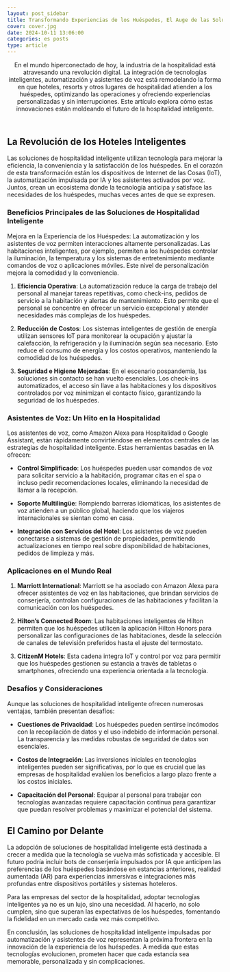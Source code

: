 ```yaml
---
layout: post_sidebar
title: Transformando Experiencias de los Huéspedes, El Auge de las Soluciones de Hospitalidad Inteligente
cover: cover.jpg
date: 2024-10-11 13:06:00
categories: es posts
type: article
---
```

<header class="entry-header">
En el mundo hiperconectado de hoy, la industria de la hospitalidad está atravesando una revolución digital. La integración de tecnologías inteligentes, automatización y asistentes de voz está remodelando la forma en que hoteles, resorts y otros lugares de hospitalidad atienden a los huéspedes, optimizando las operaciones y ofreciendo experiencias personalizadas y sin interrupciones. Este artículo explora cómo estas innovaciones están moldeando el futuro de la hospitalidad inteligente.
</header>

## La Revolución de los Hoteles Inteligentes

Las soluciones de hospitalidad inteligente utilizan tecnología para mejorar la eficiencia, la conveniencia y la satisfacción de los huéspedes. En el corazón de esta transformación están los dispositivos de Internet de las Cosas (IoT), la automatización impulsada por IA y los asistentes activados por voz. Juntos, crean un ecosistema donde la tecnología anticipa y satisface las necesidades de los huéspedes, muchas veces antes de que se expresen.

### Beneficios Principales de las Soluciones de Hospitalidad Inteligente

Mejora en la Experiencia de los Huéspedes: La automatización y los asistentes de voz permiten interacciones altamente personalizadas. Las habitaciones inteligentes, por ejemplo, permiten a los huéspedes controlar la iluminación, la temperatura y los sistemas de entretenimiento mediante comandos de voz o aplicaciones móviles. Este nivel de personalización mejora la comodidad y la conveniencia.

1. **Eficiencia Operativa**: La automatización reduce la carga de trabajo del personal al manejar tareas repetitivas, como check-ins, pedidos de servicio a la habitación y alertas de mantenimiento. Esto permite que el personal se concentre en ofrecer un servicio excepcional y atender necesidades más complejas de los huéspedes.

1. **Reducción de Costos**: Los sistemas inteligentes de gestión de energía utilizan sensores IoT para monitorear la ocupación y ajustar la calefacción, la refrigeración y la iluminación según sea necesario. Esto reduce el consumo de energía y los costos operativos, manteniendo la comodidad de los huéspedes.

1. **Seguridad e Higiene Mejoradas**: En el escenario pospandemia, las soluciones sin contacto se han vuelto esenciales. Los check-ins automatizados, el acceso sin llave a las habitaciones y los dispositivos controlados por voz minimizan el contacto físico, garantizando la seguridad de los huéspedes.

### Asistentes de Voz: Un Hito en la Hospitalidad

Los asistentes de voz, como Amazon Alexa para Hospitalidad o Google Assistant, están rápidamente convirtiéndose en elementos centrales de las estrategias de hospitalidad inteligente. Estas herramientas basadas en IA ofrecen:

- **Control Simplificado**: Los huéspedes pueden usar comandos de voz para solicitar servicio a la habitación, programar citas en el spa o incluso pedir recomendaciones locales, eliminando la necesidad de llamar a la recepción.

- **Soporte Multilingüe**: Rompiendo barreras idiomáticas, los asistentes de voz atienden a un público global, haciendo que los viajeros internacionales se sientan como en casa.

- **Integración con Servicios del Hotel**: Los asistentes de voz pueden conectarse a sistemas de gestión de propiedades, permitiendo actualizaciones en tiempo real sobre disponibilidad de habitaciones, pedidos de limpieza y más.

### Aplicaciones en el Mundo Real

1. **Marriott International**: Marriott se ha asociado con Amazon Alexa para ofrecer asistentes de voz en las habitaciones, que brindan servicios de conserjería, controlan configuraciones de las habitaciones y facilitan la comunicación con los huéspedes.

1. **Hilton’s Connected Room**: Las habitaciones inteligentes de Hilton permiten que los huéspedes utilicen la aplicación Hilton Honors para personalizar las configuraciones de las habitaciones, desde la selección de canales de televisión preferidos hasta el ajuste del termostato.

1. **CitizenM Hotels**: Esta cadena integra IoT y control por voz para permitir que los huéspedes gestionen su estancia a través de tabletas o smartphones, ofreciendo una experiencia orientada a la tecnología.

### Desafíos y Consideraciones

Aunque las soluciones de hospitalidad inteligente ofrecen numerosas ventajas, también presentan desafíos:

- **Cuestiones de Privacidad**: Los huéspedes pueden sentirse incómodos con la recopilación de datos y el uso indebido de información personal. La transparencia y las medidas robustas de seguridad de datos son esenciales.

- **Costos de Integración**: Las inversiones iniciales en tecnologías inteligentes pueden ser significativas, por lo que es crucial que las empresas de hospitalidad evalúen los beneficios a largo plazo frente a los costos iniciales.

- **Capacitación del Personal**: Equipar al personal para trabajar con tecnologías avanzadas requiere capacitación continua para garantizar que puedan resolver problemas y maximizar el potencial del sistema.

## El Camino por Delante

La adopción de soluciones de hospitalidad inteligente está destinada a crecer a medida que la tecnología se vuelva más sofisticada y accesible. El futuro podría incluir bots de conserjería impulsados por IA que anticipen las preferencias de los huéspedes basándose en estancias anteriores, realidad aumentada (AR) para experiencias inmersivas e integraciones más profundas entre dispositivos portátiles y sistemas hoteleros.

Para las empresas del sector de la hospitalidad, adoptar tecnologías inteligentes ya no es un lujo, sino una necesidad. Al hacerlo, no solo cumplen, sino que superan las expectativas de los huéspedes, fomentando la fidelidad en un mercado cada vez más competitivo.

En conclusión, las soluciones de hospitalidad inteligente impulsadas por automatización y asistentes de voz representan la próxima frontera en la innovación de la experiencia de los huéspedes. A medida que estas tecnologías evolucionen, prometen hacer que cada estancia sea memorable, personalizada y sin complicaciones.
